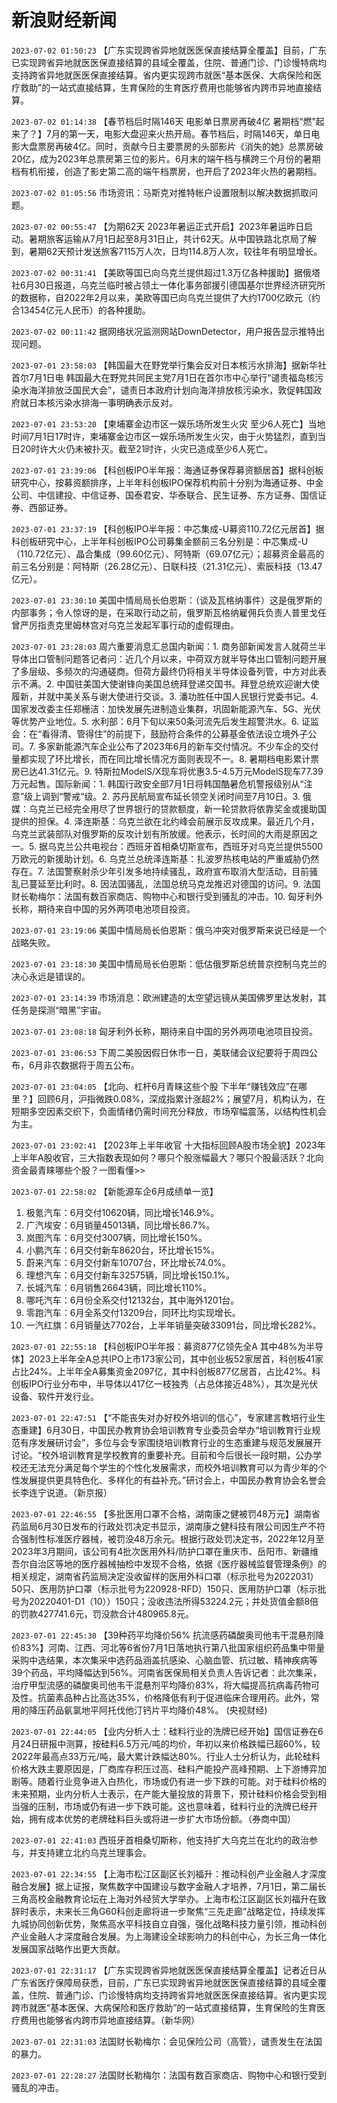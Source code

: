 # 新浪财经新闻
`2023-07-02 01:50:23` 【广东实现跨省异地就医医保直接结算全覆盖】目前，广东已实现跨省异地就医医保直接结算的县域全覆盖，住院、普通门诊、门诊慢特病均支持跨省异地就医医保直接结算。省内更实现跨市就医“基本医保、大病保险和医疗救助”的一站式直接结算，生育保险的生育医疗费用也能够省内跨市异地直接结算。

`2023-07-02 01:14:38` 【春节档后时隔146天 电影单日票房再破4亿 暑期档“燃”起来了？】7月的第一天，电影大盘迎来火热开局。春节档后，时隔146天，单日电影大盘票房再破4亿。同时，贡献今日主要票房的头部影片《消失的她》总票房破20亿，成为2023年总票房第三位的影片。6月末的端午档与横跨三个月份的暑期档有机衔接，创造了影史第二高的端午档票房，也开启了2023年火热的暑期档。

`2023-07-02 01:05:56` 市场资讯：马斯克对推特帐户设置限制以解决数据抓取问题。

`2023-07-02 00:55:47` 【为期62天 2023年暑运正式开启】2023年暑运昨日启动。暑期旅客运输从7月1日起至8月31日止，共计62天。从中国铁路北京局了解到，暑期62天预计发送旅客7115万人次，日均114.8万人次，较往年有明显增长。

`2023-07-02 00:31:41` 【美欧等国已向乌克兰提供超过1.3万亿各种援助】据俄塔社6月30日报道，乌克兰临时被占领土一体化事务部援引德国基尔世界经济研究所的数据称，自2022年2月以来，美欧等国已向乌克兰提供了大约1700亿欧元（约合13454亿元人民币）的各种援助。

`2023-07-02 00:11:42` 据网络状况监测网站DownDetector，用户报告显示推特出现问题。

`2023-07-01 23:58:03` 【韩国最大在野党举行集会反对日本核污水排海】据新华社首尔7月1日电 韩国最大在野党共同民主党7月1日在首尔市中心举行“谴责福岛核污染水海洋排放泛国民大会”，谴责日本政府计划向海洋排放核污染水，敦促韩国政府就日本核污染水排海一事明确表示反对。

`2023-07-01 23:53:20` 【柬埔寨金边市区一娱乐场所发生火灾 至少6人死亡】当地时间7月1日17时许，柬埔寨金边市区一娱乐场所发生火灾，由于火势猛烈，直到当日20时许大火仍未被扑灭。截至21时许，火灾已造成至少6人死亡。

`2023-07-01 23:39:06` 【科创板IPO半年报：海通证券保荐募资额居首】据科创板研究中心，按募资额排序，上半年科创板IPO保荐机构前十分别为海通证券、中金公司、中信建投、中信证券、国泰君安、华泰联合、民生证券、东方证券、国信证券、西部证券。

`2023-07-01 23:37:19` 【科创板IPO半年报：中芯集成-U募资110.72亿元居首】据科创板研究中心，上半年科创板IPO公司募集金额前三名分别是：中芯集成-U（110.72亿元）、晶合集成（99.60亿元）、阿特斯（69.07亿元）；超募资金最高的前三名分别是：阿特斯（26.28亿元）、日联科技（21.31亿元）、索辰科技（13.47亿元）。

`2023-07-01 23:30:10` 美国中情局局长伯恩斯：（谈及瓦格纳事件）这是俄罗斯的内部事务；令人惊讶的是，在采取行动之前，俄罗斯瓦格纳雇佣兵负责人普里戈任曾严厉指责克里姆林宫对乌克兰发起军事行动的虚假理由。

`2023-07-01 23:28:03` 周六重要消息汇总国内新闻：1. 商务部新闻发言人就荷兰半导体出口管制问题答记者问：近几个月以来，中荷双方就半导体出口管制问题开展了多层级、多频次的沟通磋商。但荷方最终仍将相关半导体设备列管，中方对此表示不满。2. 中国驻美国大使谢锋向美国总统拜登递交国书。拜登总统欢迎谢大使履新，并就中美关系与谢大使进行交谈。3. 潘功胜任中国人民银行党委书记。4. 国家发改委主任郑栅洁：加快发展先进制造业集群，巩固新能源汽车、5G、光伏等优势产业地位。5. 水利部：6月下旬以来50条河流先后发生超警洪水。6. 证监会：在“看得清、管得住”的前提下，鼓励符合条件的公募基金依法设立境外子公司。7. 多家新能源汽车企业公布了2023年6月的新车交付情况。不少车企的交付量都实现了环比增长，而在同比增长情况方面则表现不一。8. 暑期档电影累计票房已达41.31亿元。9. 特斯拉ModelS/X现车将优惠3.5-4.5万元ModelS现车77.39万元起售。国际新闻：1. 韩国行政安全部7月1日将韩国酷暑危机警报级别从“注意”级上调到“警戒”级。2. 苏丹民航局宣布延长领空关闭时间至7月10日。3. 俄媒：乌克兰已经完全用尽了世界银行的贷款额度，新一轮贷款将依靠奖金或援助国提供的担保。4. 泽连斯基：乌克兰欲在北约峰会前展示反攻成果。最近几个月，乌克兰武装部队对俄罗斯的反攻计划有所放缓。他表示，长时间的大雨是原因之一。5. 据乌克兰公共电视台：西班牙首相桑切斯宣布，西班牙对乌克兰提供5500万欧元的新援助计划。6. 乌克兰总统泽连斯基：扎波罗热核电站的严重威胁仍然存在。7. 法国警察射杀少年引发多地持续骚乱，政府宣布取消大型活动，目前骚乱已蔓延至比利时。8. 因法国骚乱，法国总统马克龙推迟对德国的访问。9. 法国财长勒梅尔：法国有数百家商店、购物中心和银行受到骚乱的冲击。10. 匈牙利外长称，期待来自中国的另外两项电池项目投资。

`2023-07-01 23:19:06` 美国中情局局长伯恩斯：俄乌冲突对俄罗斯来说已经是一个战略失败。

`2023-07-01 23:18:30` 美国中情局局长伯恩斯：低估俄罗斯总统普京控制乌克兰的决心永远是错误的。

`2023-07-01 23:14:39` 市场消息：欧洲建造的太空望远镜从美国佛罗里达发射，其任务是探测“暗黑”宇宙。

`2023-07-01 23:08:18` 匈牙利外长称，期待来自中国的另外两项电池项目投资。

`2023-07-01 23:06:53` 下周二美股因假日休市一日，美联储会议纪要将于周四公布，6月非农数据将于周五公布。

`2023-07-01 23:04:05` 【北向、杠杆6月青睐这些个股 下半年“赚钱效应”在哪里？】回顾6月，沪指微跌0.08%，深成指累计涨超2%；展望7月，机构认为，在短期多空因素交织下，负面情绪仍需时间充分释放，市场窄幅震荡，以结构性机会为主。

`2023-07-01 23:02:41` 【2023年上半年收官 十大指标回顾A股市场全貌】2023年上半年A股收官，三大指数表现如何？哪只个股涨幅最大？哪只个股最活跃？北向资金最青睐哪些个股？一图看懂>>

`2023-07-01 22:58:02` 【新能源车企6月成绩单一览】
1. 极氪汽车：6月交付10620辆，同比增长146.9%。
2. 广汽埃安：6月销量45013辆，同比增长86.7%。
3. 岚图汽车：6月交付3007辆，同比增长150%。
4. 小鹏汽车：6月交付新车8620台，环比增长15%。
5. 蔚来汽车：6月交付新车10707台，环比增长74.0%。
6. 理想汽车：6月交付新车32575辆，同比增长150.1%。
7. 长城汽车：6月销售26643辆，同比增长110%。
8. 哪吒汽车：6月份全系交付12132台，其中海外1201台。
9. 零跑汽车：6月全系交付13209台，同环比均实现增长。
10. 一汽红旗：6月销量达7702台，上半年销量突破33091台，同比增长282%。

`2023-07-01 22:55:18` 【科创板IPO半年报：募资877亿领先全A 其中48%为半导体】2023上半年全A总共IPO上市173家公司，其中创业板52家居首，科创板41家占比24%。上半年全A募集资金2097亿，其中科创板877亿居首，占比42%。科创板IPO行业分布中，半导体以417亿一枝独秀（占总体接近48%），其次是光伏设备、软件开发行业。

`2023-07-01 22:47:51` 【“不能丧失对办好校外培训的信心”，专家建言教培行业生态重建】6月30日，中国民办教育协会培训教育专业委员会举办“培训教育行业规范有序发展研讨会”，多位与会专家围绕培训教育行业的生态重建与规范发展展开讨论。“校外培训教育是学校教育的重要补充。目前和今后很长一段时期，公办学校还无法充分满足每个学生的个性化发展需求，而校外培训教育可以为青少年的个性发展提供更具特色化、多样化的有益补充。”研讨会上，中国民办教育协会名誉会长李连宁说道。（新京报）

`2023-07-01 22:46:55` 【多批医用口罩不合格，湖南康之健被罚48万元】湖南省药监局6月30日发布的行政处罚决定书显示，湖南康之健科技有限公司因生产不符合强制性标准医疗器械，被罚没48万余元。根据行政处罚决定书，2022年12月至2023年3月期间，该公司有4批次医用外科/防护口罩在重庆市、岳阳市、新疆维吾尔自治区等地的医疗器械抽检中发现不合格，依据《医疗器械监督管理条例》的相关规定，湖南省药监局决定没收留样的医用外科口罩（标示批号为2022031）50只、医用防护口罩（标示批号为220928-RFD）150只、医用防护口罩（标示批号为20220401-D1（10））150只；没收违法所得53224.2元；并处货值金额8倍的罚款427741.6元，罚没款合计480965.8元。

`2023-07-01 22:45:30`   【39种药平均降价56% 抗流感药磷酸奥司他韦干混悬剂降价83%】河南、江西、河北等6省份7月1日落地执行第八批国家组织药品集中带量采购中选结果，本次集采中选药品涵盖抗感染、心脑血管、抗过敏、精神疾病等39个药品，平均降幅达到56%。河南省医保局相关负责人告诉记者：此次集采，治疗甲型流感的磷酸奥司他韦干混悬剂平均降价83%，将大幅提高抗病毒药物可及性。抗菌素品种占比高达35%，价格降低有利于促进临床合理用药。此外，常用的降压药品氨氯地平阿托伐他汀钙片平均降价48%。 (央视财经)

`2023-07-01 22:44:05` 【业内分析人士：硅料行业的洗牌已经开始】国信证券在6月24日研报中测算，按硅料6.5万元/吨的均价，年初以来价格跌幅已超60%，较2022年最高点33万元/吨，最大累计跌幅达80%。行业人士分析认为，此轮硅料价格大跌主要原因是，厂商库存积压过高、硅料产能投产高峰预期、上下游博弈加剧等。随着行业竞争进入白热化，市场或仍有进一步下跌的可能。对于硅料价格的未来预期，业内分析人士表示，在产能大量投放的背景下，预计硅料价格会受到相当强的压制，市场或仍有进一步下跌可能。这也意味着，硅料行业的洗牌已经开始，拥有成本优势的老牌硅料巨头或将进一步扩大市场份额。（券商中国）

`2023-07-01 22:41:03` 西班牙首相桑切斯称，他支持扩大乌克兰在北约的政治参与，并支持建立北约乌克兰理事会。

`2023-07-01 22:34:55` 【上海市松江区副区长刘福升：推动科创产业金融人才深度融合发展】据上证报，聚焦数字中国建设与数字金融人才培养，7月1日，第二届长三角高校金融教育论坛在上海对外经贸大学举办。上海市松江区副区长刘福升在致辞时表示，未来长三角G60科创走廊将进一步聚焦“三先走廊”战略定位，持续发挥九城协同创新优势，聚焦高水平科技自立自强，强化战略科技力量引领，推动科创产业金融人才深度融合发展。为上海建设全球影响力的科创中心，为长三角一体化发展国家战略作出更大贡献。

`2023-07-01 22:31:17` 【广东实现跨省异地就医医保直接结算全覆盖】记者近日从广东省医疗保障局获悉，目前，广东已实现跨省异地就医医保直接结算的县域全覆盖，住院、普通门诊、门诊慢特病均支持跨省异地就医医保直接结算。省内更实现跨市就医“基本医保、大病保险和医疗救助”的一站式直接结算，生育保险的生育医疗费用也能够省内跨市异地直接结算。（新华网）

`2023-07-01 22:31:03` 法国财长勒梅尔：会见保险公司（高管），谴责发生在法国的暴力。

`2023-07-01 22:28:27` 法国财长勒梅尔：法国有数百家商店、购物中心和银行受到骚乱的冲击。


